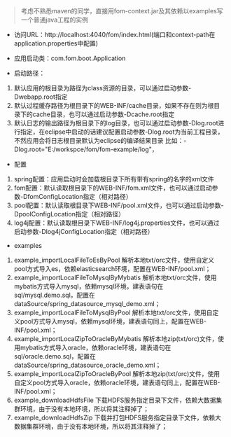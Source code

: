 > 考虑不熟悉maven的同学，直接用fom-context.jar及其依赖以examples写一个普通java工程的实例

* 访问URL：http://localhost:4040/fom/index.html(端口和context-path在application.properties中配置)
* 应用启动类：com.fom.boot.Application

* 启动路径：
1. 默认应用的根目录为路径为class资源的目录，可以通过启动参数-Dwebapp.root指定
2. 默认过程缓存路径为根目录下的WEB-INF/cache目录，如果不存在则为根目录下的cache目录，也可以通过启动参数-Dcache.root指定
3. 默认日志的输出路径为根目录下的log目录，也可以通过启动参数-Dlog.root进行指定，在eclipse中启动的话建议配置启动参数-Dlog.root为当前工程目录，不然应用会将日志根目录默认为eclipse的编译结果目录
比如：-Dlog.root="E:/workspce/fom/fom-example/log"，

* 配置
1. spring配置：应用启动时会加载根目录下所有带有spring的名字的xml文件
2. fom配置：默认读取根目录下的WEB-INF/fom.xml文件，也可以通过启动参数-DfomConfigLocation指定（相对路径）
3. pool配置：默认读取根目录下WEB-INF/pool.xml文件，也可以通过启动参数-DpoolConfigLocation指定（相对路径）
4. log4j配置：默认读取根目录下WEB-INF/log4j.properties文件，也可以通过启动参数-Dlog4jConfigLocation指定（相对路径）

* examples
1. example_importLocalFileToEsByPool        解析本地txt/orc文件，使用自定义pool方式导入es，依赖elasticsearch环境，配置在WEB-INF/pool.xml；
2. example_importLocalFileToMysqlByMybatis  解析本地txt/orc文件，使用mybatis方式导入mysql，依赖mysql环境，建表语句在sql/mysql.demo.sql，配置在dataSource/spring_datasource_mysql_demo.xml；
3. example_importLocalFileToMysqlByPool     解析本地txt/orc文件，使用自定义pool方式导入mysql，依赖mysql环境，建表语句同上，配置在WEB-INF/pool.xml；
4. example_importLocalZipToOracleByMybatis  解析本地zip(txt/orc)文件，使用mybatis方式导入oracle，依赖oracle环境，建表语句在sql/oracle.demo.sql，配置在dataSource/spring_datasource_oracle_demo.xml；
5. example_importLocalZipToOracleByPool     解析本地zip(txt/orc)文件，使用自定义pool方式导入oracle，依赖oracle环境，建表语句同上，配置在WEB-INF/pool.xml；
6. example_downloadHdfsFile     下载HDFS服务指定目录下文件，依赖大数据集群环境，由于没有本地环境，所以将其注释掉了；
7. example_downloadHdfsZip      下载并打包HDFS服务指定目录下文件，依赖大数据集群环境，由于没有本地环境，所以将其注释掉了；
